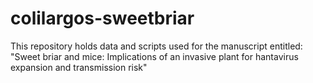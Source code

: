 # colilargos-sweetbriar
This repository holds data and scripts used for the manuscript entitled: "Sweet briar and mice: Implications of an invasive plant for hantavirus expansion and transmission risk"
